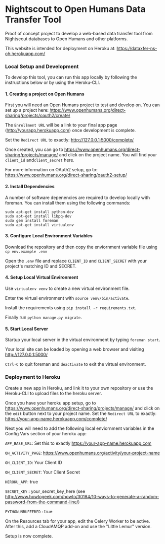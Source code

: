 # Nightscout to Open Humans Data Transfer Tool

Proof of concept project to develop a web-based data transfer tool from
Nightscout databases to Open Humans and other platforms.

This website is intended for deployment on Heroku at:
https://dataxfer-ns-oh.herokuapp.com/

### Local Setup and Development

To develop this tool, you can run this app locally by following the instructions below or by using the Heroku-CLI.

#### 1. Creating a project on Open Humans

First you will need an Open Humans project to test and develop on. You can set up a project here: https://www.openhumans.org/direct-sharing/projects/oauth2/create/

The `Enrollment URL` will be a link to your final app page (http://yourapp.herokuapp.com) once development is complete. 

Set the `Redirect URL` to exactly: http://127.0.0.1:5000/complete/

Once created, you can go to https://www.openhumans.org/direct-sharing/projects/manage/ and click on the project name. You will find your `client_id` and`client_secret` here.

For more information on OAuth2 setup, go to: https://www.openhumans.org/direct-sharing/oauth2-setup/

#### 2. Install Dependencies

A number of software depenencies are required to develop locally with foreman. You can install them using the following commands:

```sudo apt-get install rabbitmq-server
sudo apt-get install python-dev
sudo apt-get install libpq-dev
sudo gem install foreman
sudo apt-get install virtualenv
```

#### 3. Configure Local Environment Variables

Download the repository and then copy the enviornment variable file using `cp env.example .env`

Open the `.env` file and replace `CLIENT_ID` and `CLIENT_SECRET` with your project's matching ID and SECRET. 

#### 4. Setup Local Virtual Environment

Use `virtualenv venv` to create a new virtual environment file.

Enter the virtual environment with `source venv/bin/activate`.

Install the requirements using `pip install -r requirements.txt`.

Finally run `python manage.py migrate`.
 

#### 5. Start Local Server

Startup your local server in the virtual environment by typing `foreman start`.

Your local site can be loaded by opening a web browser and visiting http://127.0.0.1:5000/

`Ctrl-C` to quit foreman and `deactivate` to exit the virtual environment.

### Deployment to Heroku

Create a new app in Heroku, and link it to your own repository or use the Heroku-CLI to upload files to the heroku server.

Once you have your heroku app setup, go to https://www.openhumans.org/direct-sharing/projects/manage/ and click on the `edit` button next to your project name. Set the `Redirect URL` to exactly: https://your-app-name.herokuapp.com/complete/

Next you will need to add the following local enviornment variables in the Config Vars section of your heroku app:

`APP_BASE_URL`: Set this to exactly https://your-app-name.herokuapp.com

`OH_ACTIVITY_PAGE`: https://www.openhumans.org/activity/your-project-name

`OH_CLIENT_ID`: Your Client ID

`OH_CLIENT_SECRET`: Your Client Secret

`HEROKU_APP`: true

`SECRET_KEY` : your_secret_key_here (see http://www.howtogeek.com/howto/30184/10-ways-to-generate-a-random-password-from-the-command-line/)

`PYTHONUNBUFFERED` : true

On the Resources tab for your app, edit the Celery Worker to be active. After this, add a CloudAMQP add-on and use the "Little Lemur" version.


Setup is now complete.
